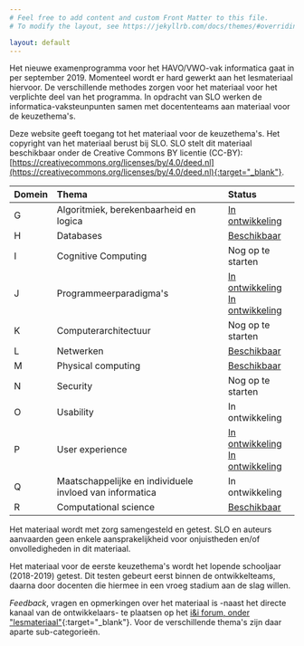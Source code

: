 ```yaml
---
# Feel free to add content and custom Front Matter to this file.
# To modify the layout, see https://jekyllrb.com/docs/themes/#overriding-theme-defaults

layout: default
---
```


Het nieuwe examenprogramma voor het HAVO/VWO-vak informatica gaat in per september 2019.
Momenteel wordt er hard gewerkt aan het lesmateriaal hiervoor.
De verschillende methodes zorgen voor het materiaal voor het verplichte deel van het programma.
In opdracht van SLO werken de informatica-vaksteunpunten samen met docententeams aan materiaal voor de keuzethema's.

Deze website geeft toegang tot het materiaal voor de keuzethema's.
Het copyright van het materiaal berust bij SLO.
SLO stelt dit materiaal beschikbaar onder de Creative Commons BY licentie (CC-BY): [https://creativecommons.org/licenses/by/4.0/deed.nl](https://creativecommons.org/licenses/by/4.0/deed.nl){:target="_blank"}.

| Domein | Thema | Status
| :---   | :---  | :---
| G | Algoritmiek, berekenbaarheid en logica | [In ontwikkeling](_themas/g-algoritmiek.md)
| H | Databases | [Beschikbaar](_themas/h-databases.md)
| I | Cognitive Computing| Nog op te starten
| J | Programmeerparadigma's | [In ontwikkeling](_themas/j-programmeerparadigmas.md) <br> [In ontwikkeling](_themas/oo-games.md)
| K | Computerarchitectuur | Nog op te starten
| L | Netwerken | [Beschikbaar](_themas/l-netwerken.md)
| M | Physical computing | [Beschikbaar](_themas/m-physical-computing.md)
| N | Security | Nog op te starten
| O | Usability | In ontwikkeling
| P | User experience | [In ontwikkeling](_themas/p-user-experience.md) <br> [In ontwikkeling](_themas/gamedesign.md)
| Q | Maatschappelijke en individuele invloed van informatica | In ontwikkeling
| R | Computational science |[Beschikbaar](_themas/r-computational-science.md)

Het materiaal wordt met zorg samengesteld en getest. SLO en auteurs aanvaarden geen enkele aansprakelijkheid voor onjuistheden en/of onvolledigheden in dit materiaal.

Het materiaal voor de eerste keuzethema's wordt het lopende schooljaar (2018-2019) getest.
Dit testen gebeurt eerst binnen de ontwikkelteams, daarna door docenten die hiermee in een vroeg stadium aan de slag willen.

*Feedback*, vragen en opmerkingen over het materiaal is -naast het directe kanaal van de ontwikkelaars- te plaatsen op het [i&i forum, onder "lesmateriaal"](https://ieni-forum.infvo.nl/c/lesmateriaal){:target="_blank"}.
Voor de verschillende thema's zijn daar aparte sub-categorieën.
